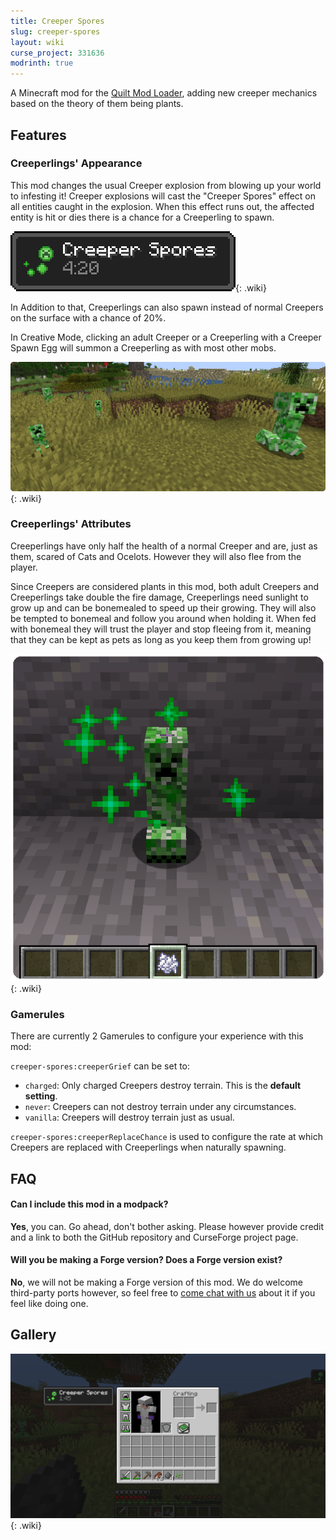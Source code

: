 ```yaml
---
title: Creeper Spores
slug: creeper-spores
layout: wiki
curse_project: 331636
modrinth: true
---
```


A Minecraft mod for the [Quilt Mod Loader](https://quiltmc.org), adding new creeper mechanics based on the theory of them being plants.

## Features

### Creeperlings' Appearance

This mod changes the usual Creeper explosion from blowing up your world to infesting it! Creeper explosions will cast the "Creeper Spores" effect on all entities caught in the explosion. When this effect runs out, the affected entity is hit or dies there is a chance for a Creeperling to spawn.

![Creeper Spores Effect](creeper-spores/CreeperSporesEffect.png){: .wiki}

In Addition to that, Creeperlings can also spawn instead of normal Creepers on the surface with a chance of 20%.

In Creative Mode, clicking an adult Creeper or a Creeperling with a Creeper Spawn Egg will summon a Creeperling as with most other mobs.

![Creeperlings](creeper-spores/Creeperlings.png){: .wiki}

### Creeperlings' Attributes

Creeperlings have only half the health of a normal Creeper and are, just as them, scared of Cats and Ocelots. However they will also flee from the player.

Since Creepers are considered plants in this mod, both adult Creepers and Creeperlings take double the fire damage, Creeperlings need sunlight to grow up and can be bonemealed to speed up their growing. They will also be tempted to bonemeal and follow you around when holding it. When fed with bonemeal they will trust the player and stop fleeing from it, meaning that they can be kept as pets as long as you keep them from growing up!

![Creeperling Growing](creeper-spores/CreeperlingGrowing.png){: .wiki}

### Gamerules

There are currently 2 Gamerules to configure your experience with this mod:

``creeper-spores:creeperGrief`` can be set to:

- ``charged``: Only charged Creepers destroy terrain. This is the **default setting**.
- ``never``: Creepers can not destroy terrain under any circumstances.
- ``vanilla``: Creepers will destroy terrain just as usual.

``creeper-spores:creeperReplaceChance`` is used to configure the rate at which Creepers are replaced with Creeperlings when naturally spawning.



## FAQ

#### Can I include this mod in a modpack?

**Yes**, you can. Go ahead, don't bother asking. Please however provide credit and a link to both the GitHub repository and CurseForge project page.

#### Will you be making a Forge version? Does a Forge version exist?

**No**, we will not be making a Forge version of this mod. We do welcome third-party ports however, so feel free to [come chat with us](https://discord.ladysnake.org) about it if you feel like doing one.

## Gallery

![Creeper Spores Effect](creeper-spores/CreeperSporesEffectInventory.png){: .wiki}

